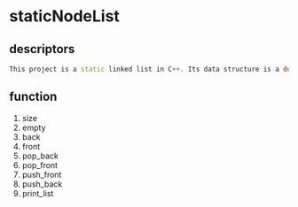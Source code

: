 # staticNodeList

## descriptors
```C++
This project is a static linked list in C++. Its data structure is a double linked list. The reason for adopting this data structure is that many functions can be realized, and the time complexity is O(1). Of course, the current program still has a problem, that is, how to reuse the pop-up space.
```
## function
1. size
2. empty
3. back
4. front
5. pop_back
6. pop_front
7. push_front
8. push_back
9. print_list


